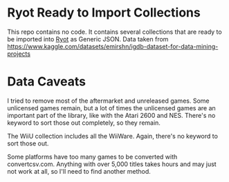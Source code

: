 # Ryot Ready to Import Collections
This repo contains no code. It contains several collections that are ready to be imported into [Ryot](https://github.com/IgnisDa/ryot) as Generic JSON. Data taken from https://www.kaggle.com/datasets/emirshn/igdb-dataset-for-data-mining-projects

# Data Caveats
I tried to remove most of the aftermarket and unreleased games. Some unlicensed games remain, but a lot of times the unlicensed games are an important part of the library, like with the Atari 2600 and NES. There's no keyword to sort those out completely, so they remain.

The WiiU collection includes all the WiiWare. Again, there's no keyword to sort those out. 

Some platforms have too many games to be converted with convertcsv.com. Anything with over 5,000 titles takes hours and may just not work at all, so I'll need to find another method.